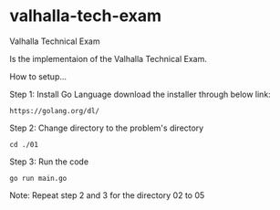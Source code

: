 # valhalla-tech-exam
Valhalla Technical Exam

Is the implementaion of the Valhalla Technical Exam.

How to setup...

Step 1: Install Go Language download the installer through below link:

    https://golang.org/dl/

Step 2: Change directory to the problem's directory

    cd ./01

Step 3: Run the code

    go run main.go
    
Note: Repeat step 2 and 3 for the directory 02 to 05
    
    
  
